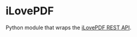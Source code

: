 # iLovePDF

Python module that wraps the [iLovePDF REST API](https://developer.ilovepdf.com/docs/api-reference).
